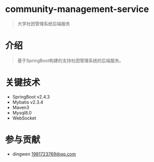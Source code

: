 # community-management-service
> 大学社团管理系统后端服务

# 介绍
> 基于SpringBoot构建的支持社团管理系统的后端服务。

# 关键技术
+ SpringBoot v2.4.3
+ Mybatis v2.3.4
+ Maven3
+ Mysql8.0
+ WebSocket

# 参与贡献
+ dingwen 1981723769@qq.com
